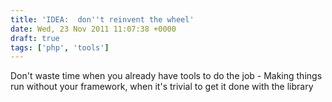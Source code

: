 ```yaml
---
title: 'IDEA:  don''t reinvent the wheel'
date: Wed, 23 Nov 2011 11:07:38 +0000
draft: true
tags: ['php', 'tools']
---
```


Don't waste time when you already have tools to do the job - Making things run without your framework, when it's trivial to get it done with the library